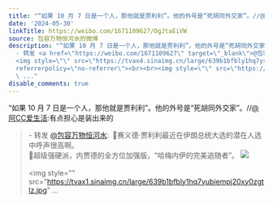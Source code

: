 ```yaml
---
title: "“如果 10 月 7 日是一个人，那他就是贾利利”。他的外号是“死胡同外交家”。//@阿CC爱生活:有点担心是装出来的 - 转发 @包容万物恒河水:&ensp;\U0001F53B赛义德·贾..."
date: '2024-05-30'
linkTitle: https://weibo.com/1671109627/OgJtaEiVW
source: 包容万物恒河水的微博
description: "“如果 10 月 7 日是一个人，那他就是贾利利”。他的外号是“死胡同外交家”。//<a href=\"https://weibo.com/n/%E9%98%BFCC%E7%88%B1%E7%94%9F%E6%B4%BB\">@阿CC爱生活</a>:有点担心是装出来的<br><blockquote>
  - 转发 <a href=\"https://weibo.com/1671109627\" target=\"_blank\">@包容万物恒河水</a>: \U0001F53B赛义德·贾利利最近在伊朗总统大选的潜在人选中呼声很高啊。<br>\U0001F53B超级强硬派，内贾德的全方位加强版，“哈梅内伊的完美追随者”。
  <img style=\"\" src=\"https://tvax4.sinaimg.cn/large/639b1bfbly1hq7yskcnj4j20zk0qoarq.jpg\"
  referrerpolicy=\"no-referrer\"><br><br><img style=\"\" src=\"https://tvax1.sinaimg.cn/large/639b1bfbly1hq7yubjempj20xy0zgtlz.jpg\"
  \ ..."
disable_comments: true
---
```

“如果 10 月 7 日是一个人，那他就是贾利利”。他的外号是“死胡同外交家”。//<a href="https://weibo.com/n/%E9%98%BFCC%E7%88%B1%E7%94%9F%E6%B4%BB">@阿CC爱生活</a>:有点担心是装出来的<br><blockquote> - 转发 <a href="https://weibo.com/1671109627" target="_blank">@包容万物恒河水</a>: 🔻赛义德·贾利利最近在伊朗总统大选的潜在人选中呼声很高啊。<br>🔻超级强硬派，内贾德的全方位加强版，“哈梅内伊的完美追随者”。 <img style="" src="https://tvax4.sinaimg.cn/large/639b1bfbly1hq7yskcnj4j20zk0qoarq.jpg" referrerpolicy="no-referrer"><br><br><img style="" src="https://tvax1.sinaimg.cn/large/639b1bfbly1hq7yubjempj20xy0zgtlz.jpg"  ...